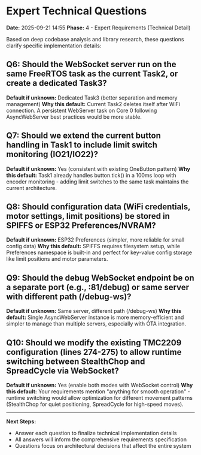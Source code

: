 # Expert Technical Questions

**Date:** 2025-09-21 14:55
**Phase:** 4 - Expert Requirements (Technical Detail)

Based on deep codebase analysis and library research, these questions clarify specific implementation details:

## Q6: Should the WebSocket server run on the same FreeRTOS task as the current Task2, or create a dedicated Task3?
**Default if unknown:** Dedicated Task3 (better separation and memory management)
**Why this default:** Current Task2 deletes itself after WiFi connection. A persistent WebServer task on Core 0 following AsyncWebServer best practices would be more stable.

## Q7: Should we extend the current button handling in Task1 to include limit switch monitoring (IO21/IO22)?
**Default if unknown:** Yes (consistent with existing OneButton pattern)
**Why this default:** Task1 already handles button.tick() in a 100ms loop with encoder monitoring - adding limit switches to the same task maintains the current architecture.

## Q8: Should configuration data (WiFi credentials, motor settings, limit positions) be stored in SPIFFS or ESP32 Preferences/NVRAM?
**Default if unknown:** ESP32 Preferences (simpler, more reliable for small config data)
**Why this default:** SPIFFS requires filesystem setup, while Preferences namespace is built-in and perfect for key-value config storage like limit positions and motor parameters.

## Q9: Should the debug WebSocket endpoint be on a separate port (e.g., :81/debug) or same server with different path (/debug-ws)?
**Default if unknown:** Same server, different path (/debug-ws)
**Why this default:** Single AsyncWebServer instance is more memory-efficient and simpler to manage than multiple servers, especially with OTA integration.

## Q10: Should we modify the existing TMC2209 configuration (lines 274-275) to allow runtime switching between StealthChop and SpreadCycle via WebSocket?
**Default if unknown:** Yes (enable both modes with WebSocket control)
**Why this default:** Your requirements mention "anything for smooth operation" - runtime switching would allow optimization for different movement patterns (StealthChop for quiet positioning, SpreadCycle for high-speed moves).

---

**Next Steps:**
- Answer each question to finalize technical implementation details
- All answers will inform the comprehensive requirements specification
- Questions focus on architectural decisions that affect the entire system